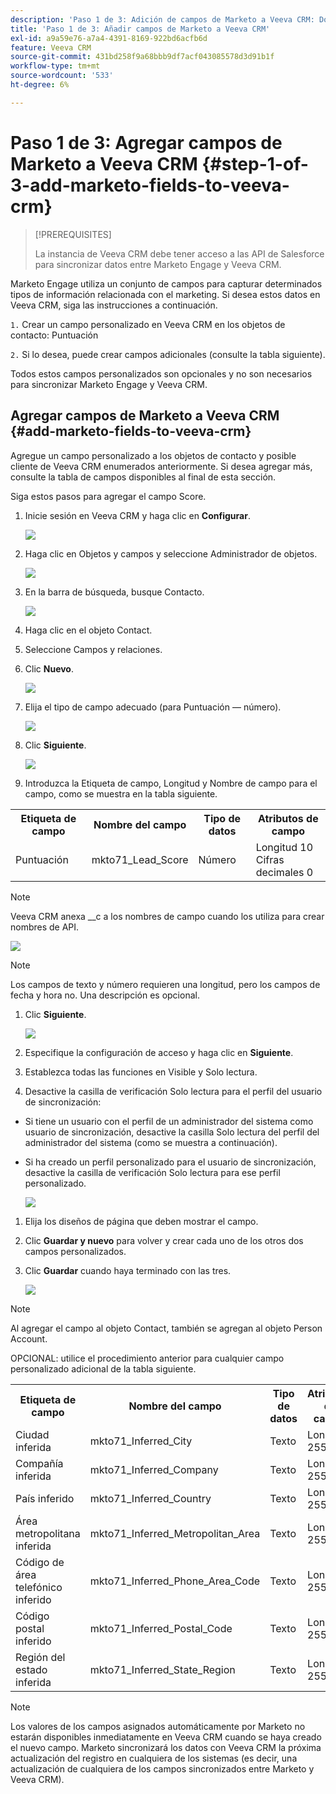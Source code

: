```yaml
---
description: 'Paso 1 de 3: Adición de campos de Marketo a Veeva CRM: Documentos de Marketo: documentación del producto'
title: 'Paso 1 de 3: Añadir campos de Marketo a Veeva CRM'
exl-id: a9a59e76-a7a4-4391-8169-922bd6acfb6d
feature: Veeva CRM
source-git-commit: 431bd258f9a68bbb9df7acf043085578d3d91b1f
workflow-type: tm+mt
source-wordcount: '533'
ht-degree: 6%

---
```


# Paso 1 de 3: Agregar campos de Marketo a Veeva CRM {#step-1-of-3-add-marketo-fields-to-veeva-crm}

>[!PREREQUISITES]
>
>La instancia de Veeva CRM debe tener acceso a las API de Salesforce para sincronizar datos entre Marketo Engage y Veeva CRM.

Marketo Engage utiliza un conjunto de campos para capturar determinados tipos de información relacionada con el marketing. Si desea estos datos en Veeva CRM, siga las instrucciones a continuación.

`1.` Crear un campo personalizado en Veeva CRM en los objetos de contacto: Puntuación

`2.` Si lo desea, puede crear campos adicionales (consulte la tabla siguiente).

Todos estos campos personalizados son opcionales y no son necesarios para sincronizar Marketo Engage y Veeva CRM.

## Agregar campos de Marketo a Veeva CRM {#add-marketo-fields-to-veeva-crm}

Agregue un campo personalizado a los objetos de contacto y posible cliente de Veeva CRM enumerados anteriormente. Si desea agregar más, consulte la tabla de campos disponibles al final de esta sección.

Siga estos pasos para agregar el campo Score.

1. Inicie sesión en Veeva CRM y haga clic en **Configurar**.

   ![](assets/step-1-of-3-add-marketo-fields-1.png)

1. Haga clic en Objetos y campos y seleccione Administrador de objetos.

   ![](assets/step-1-of-3-add-marketo-fields-2.png)

1. En la barra de búsqueda, busque Contacto.

   ![](assets/step-1-of-3-add-marketo-fields-3.png)

1. Haga clic en el objeto Contact.

1. Seleccione Campos y relaciones.

1. Clic **Nuevo**.

   ![](assets/step-1-of-3-add-marketo-fields-4.png)

1. Elija el tipo de campo adecuado (para Puntuación — número).

   ![](assets/step-1-of-3-add-marketo-fields-5.png)

1. Clic **Siguiente**.

   ![](assets/step-1-of-3-add-marketo-fields-6.png)

1. Introduzca la Etiqueta de campo, Longitud y Nombre de campo para el campo, como se muestra en la tabla siguiente.

<table>
 <tbody>
  <tr>
   <th>Etiqueta de campo
   <th>Nombre del campo
   <th>Tipo de datos
   <th>Atributos de campo
  </tr>
  <tr>
   <td>Puntuación</td>
   <td>mkto71_Lead_Score</td>
   <td>Número</td>
   <td>Longitud 10<br/>
Cifras decimales 0</td>
  </tr>
 </tbody>
</table>

>[!NOTE]
>
>Veeva CRM anexa __c a los nombres de campo cuando los utiliza para crear nombres de API.

![](assets/step-1-of-3-add-marketo-fields-7.png)

>[!NOTE]
>
>Los campos de texto y número requieren una longitud, pero los campos de fecha y hora no. Una descripción es opcional.

1. Clic **Siguiente**.

   ![](assets/step-1-of-3-add-marketo-fields-8.png)

1. Especifique la configuración de acceso y haga clic en **Siguiente**.

1. Establezca todas las funciones en Visible y Solo lectura.

1. Desactive la casilla de verificación Solo lectura para el perfil del usuario de sincronización:

* Si tiene un usuario con el perfil de un administrador del sistema como usuario de sincronización, desactive la casilla Solo lectura del perfil del administrador del sistema (como se muestra a continuación).
* Si ha creado un perfil personalizado para el usuario de sincronización, desactive la casilla de verificación Solo lectura para ese perfil personalizado.

  ![](assets/step-1-of-3-add-marketo-fields-9.png)

1. Elija los diseños de página que deben mostrar el campo.

1. Clic **Guardar y nuevo** para volver y crear cada uno de los otros dos campos personalizados.

1. Clic **Guardar** cuando haya terminado con las tres.

   ![](assets/step-1-of-3-add-marketo-fields-10.png)

>[!NOTE]
>
>Al agregar el campo al objeto Contact, también se agregan al objeto Person Account.

OPCIONAL: utilice el procedimiento anterior para cualquier campo personalizado adicional de la tabla siguiente.

<table>
 <tbody>
  <tr>
   <th>Etiqueta de campo
   <th>Nombre del campo
   <th>Tipo de datos
   <th>Atributos de campo
  </tr>
  <tr>
   <td>Ciudad inferida</td>
   <td>mkto71_Inferred_City</td>
   <td>Texto</td>
   <td>Longitud 255</td>
  </tr>
  <tr>
   <td>Compañía inferida</td>
   <td>mkto71_Inferred_Company</td>
   <td>Texto</td>
   <td>Longitud 255</td>
  </tr>
  <tr>
   <td>País inferido</td>
   <td>mkto71_Inferred_Country</td>
   <td>Texto</td>
   <td>Longitud 255</td>
  </tr>
  <tr>
   <td>Área metropolitana inferida</td>
   <td>mkto71_Inferred_Metropolitan_Area</td>
   <td>Texto</td>
   <td>Longitud 255</td>
  </tr>
  <tr>
   <td>Código de área telefónico inferido</td>
   <td>mkto71_Inferred_Phone_Area_Code</td>
   <td>Texto</td>
   <td>Longitud 255</td>
  </tr>
  <tr>
   <td>Código postal inferido</td>
   <td>mkto71_Inferred_Postal_Code</td>
   <td>Texto</td>
   <td>Longitud 255</td>
  </tr>
  <tr>
   <td>Región del estado inferida</td>
   <td>mkto71_Inferred_State_Region</td>
   <td>Texto</td>
   <td>Longitud 255</td>
  </tr>
 </tbody>
</table>

>[!NOTE]
>
>Los valores de los campos asignados automáticamente por Marketo no estarán disponibles inmediatamente en Veeva CRM cuando se haya creado el nuevo campo. Marketo sincronizará los datos con Veeva CRM la próxima actualización del registro en cualquiera de los sistemas (es decir, una actualización de cualquiera de los campos sincronizados entre Marketo y Veeva CRM).
